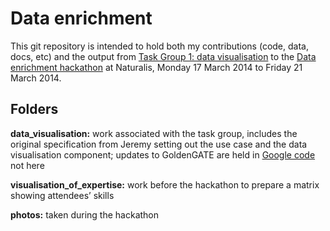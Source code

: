 # Data enrichment #

This git repository is intended to hold both my contributions (code, data, docs, etc) and the output from [Task Group 1: data visualisation](http://wiki.pro-ibiosphere.eu/wiki/Task_Groups#Task_Group_1:_Data_Visualization) to the [Data enrichment hackathon](http://wiki.pro-ibiosphere.eu/wiki/Hackathon_%22Pimp_my_Data%22,_March_17-21_2014) at Naturalis, Monday 17 March 2014 to Friday 21 March 2014.

## Folders ##

**data_visualisation:** work associated with the task group, includes the original specification from Jeremy setting out the use case and the data visualisation component; updates to GoldenGATE are held in [Google code](https://code.google.com/p/goldengate-tools/) not here

**visualisation_of_expertise:** work before the hackathon to prepare a matrix showing attendees’ skills

**photos:** taken during the hackathon 
